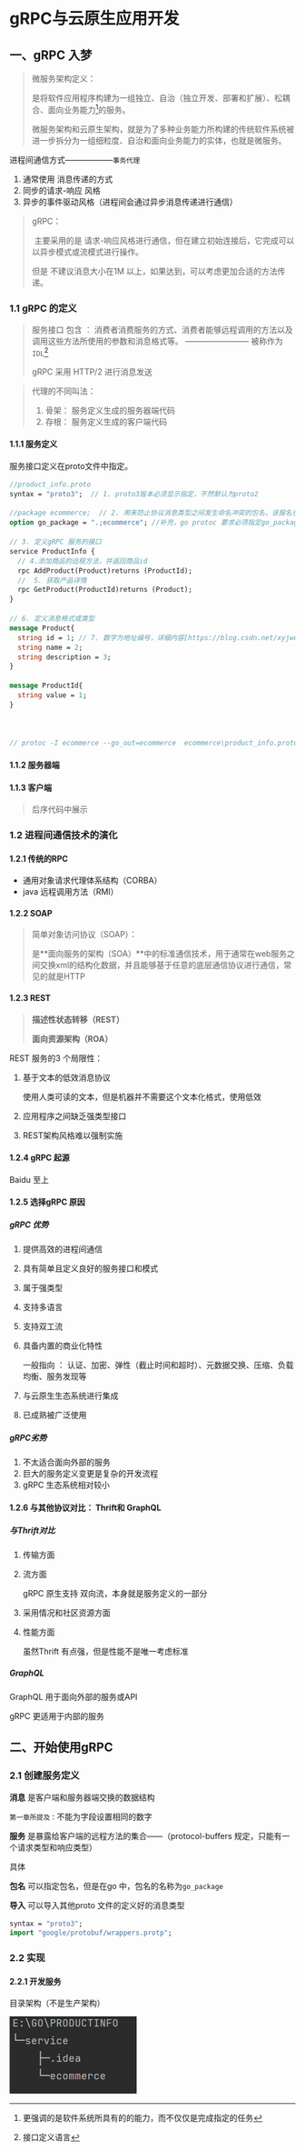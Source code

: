 # gRPC与云原生应用开发



## 一、gRPC 入梦

> 微服务架构定义： 
>
> ​		 是将软件应用程序构建为一组独立、自治（独立开发、部署和扩展）、松耦合、面向业务能力[^1]的服务。
>
> 微服务架构和云原生架构，就是为了多种业务能力所构建的传统软件系统被进一步拆分为一组细粒度、自治和面向业务能力的实体，也就是微服务。

[^1]: 更强调的是软件系统所具有的的能力，而不仅仅是完成指定的任务



进程间通信方式——————`事务代理`

1. 通常使用 消息传递的方式
2. 同步的请求-响应 风格
3. 异步的事件驱动风格（进程间会通过异步消息传递进行通信）

> gRPC：
>
> ​		主要采用的是 请求-响应风格进行通信，但在建立初始连接后，它完成可以以异步模式或流模式进行操作。
>
> 但是 不建议消息大小在1M 以上，如果达到，可以考虑更加合适的方法传递。





### 1.1 gRPC 的定义

> 服务接口 包含  ： 消费者消费服务的方式、消费者能够远程调用的方法以及调用这些方法所使用的参数和消息格式等。 ———————— 被称作为 `IDL`[^2]
>
> gRPC 采用 HTTP/2 进行消息发送

[^2]: 接口定义语言

> 代理的不同叫法：
>
> 1. 骨架： 服务定义生成的服务器端代码
> 2. 存根： 服务定义生成的客户端代码



#### 1.1.1 服务定义

服务接口定义在proto文件中指定。

```protobuf
//product_info.proto
syntax = "proto3";  // 1. proto3版本必须显示指定，不然默认为proto2

//package ecommerce;  // 2. 用来防止协议消息类型之间发生命名冲突的包名，该报名也会用来生成代码
option go_package = ".;ecommerce"; //补充，go protoc 要求必须指定go_package 而不是package

// 3. 定义gRPC 服务的接口
service ProductInfo {
  // 4.添加商品的远程方法，并返回商品id
  rpc AddProduct(Product)returns (ProductId);
  //  5. 获取产品详情
  rpc GetProduct(ProductId)returns (Product);
}

// 6. 定义消息格式或类型
message Product{
  string id = 1; // 7. 数字为地址编号，详细内容[https://blog.csdn.net/xyjworkgame/article/details/119057144?spm=1001.2014.3001.5501]
  string name = 2;
  string description = 3;
}

message ProductId{
  string value = 1;
}



// protoc -I ecommerce --go_out=ecommerce  ecommerce\product_info.proto
```



#### 1.1.2 服务器端

#### 1.1.3 客户端

> 后序代码中展示



### 1.2 进程间通信技术的演化



#### 1.2.1 传统的RPC

- 通用对象请求代理体系结构（CORBA）
- java 远程调用方法（RMI）

#### 1.2.2 SOAP

> 简单对象访问协议（SOAP）：
>
> ​       是**面向服务的架构（SOA）**中的标准通信技术，用于通常在web服务之间交换xml的结构化数据，并且能够基于任意的底层通信协议进行通信，常见的就是HTTP

#### 1.2.3 REST

> **描述性状态转移（REST）**
>
> **面向资源架构（ROA）**

REST 服务的3 个局限性：

1. 基于文本的低效消息协议

   使用人类可读的文本，但是机器并不需要这个文本化格式，使用低效

2. 应用程序之间缺乏强类型接口

3. REST架构风格难以强制实施



#### 1.2.4 gRPC 起源

Baidu 至上

#### 1.2.5 选择gRPC 原因

##### gRPC 优势

1. 提供高效的进程间通信

2. 具有简单且定义良好的服务接口和模式

3. 属于强类型

4. 支持多语言

5. 支持双工流

6. 具备内置的商业化特性

   一般指向 ： 认证、加密、弹性（截止时间和超时）、元数据交换、压缩、负载均衡、服务发现等

7. 与云原生生态系统进行集成

8. 已成熟被广泛使用

##### gRPC劣势

1. 不太适合面向外部的服务
2. 巨大的服务定义变更是复杂的开发流程
3. gRPC 生态系统相对较小



#### 1.2.6 与其他协议对比： Thrift和 GraphQL



##### 与Thrift对比

1. 传输方面

2. 流方面

   gRPC 原生支持 双向流，本身就是服务定义的一部分

3. 采用情况和社区资源方面

4. 性能方面

   虽然Thrift 有点强，但是性能不是唯一考虑标准

##### GraphQL

GraphQL 用于面向外部的服务或API

gRPC 更适用于内部的服务





## 二、开始使用gRPC



###  2.1 创建服务定义

**消息** 是客户端和服务器端交换的数据结构

`第一章所提及：`不能为字段设置相同的数字

**服务** 是暴露给客户端的远程方法的集合——（protocol-buffers 规定，只能有一个请求类型和响应类型）

具体

**包名** 可以指定包名，但是在go 中，包名的名称为`go_package  `

**导入** 可以导入其他proto 文件的定义好的消息类型

```protobuf
syntax = "proto3";
import "google/protobuf/wrappers.protp";
```





### 2.2 实现

#### 2.2.1 开发服务

目录架构（不是生产架构）

![image-20210724170935905](gRPC与云原生应用开发/image-20210724170935905.png)

